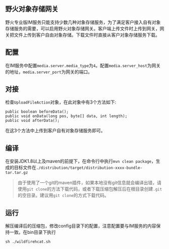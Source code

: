 ## 野火对象存储网关
野火专业版IM服务只能支持少数几种对象存储服务，为了满足客户接入自有对象存储服务的需要，可以启用野火对象存储网关。客户端上传文件时上传到网关，网关把文件上传到客户自由对象存储。下载文件时直接从客户对象存储服务下载。

## 配置
在IM服务中配置```media.server.media_type```为```4```。配置```media.server_host```为网关的地址，```media.server_port```为网关的端口。

## 对接
检查```UploadFileAction```对象，在此对象中有3个方法如下:
```
public boolean beforeData();
public void onData(long pos, byte[] data, int length);
public void afterData();
```
在这3个方法中上传到客户自有对象存储服务即可。

## 编译
在安装JDK1.8以上及maven的前提下，在命令行中执行```mvn clean package```，生成的目标文件在```./distribution/target/distribution-xxxx-bundle-tar.tar.gz```
> 由于使用了一个git的maven插件，如果本地没有git信息就会编译出错，请使用```git clone```的方法下载代码，或者下载压缩包解压后在根目录创建```.git```的空目录。建议用```git clone```的方式下载代码。

## 运行
解压编译后的压缩包，修改config目录下的配置，注意配置要与IM服务的内容保持一致。在bin目录下执行
```
sh ./wildfirehcat.sh
```
